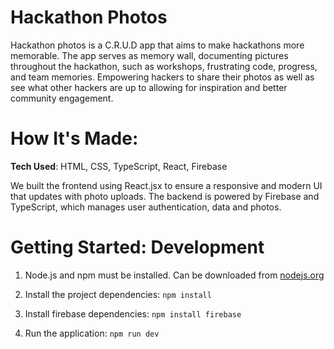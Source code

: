 # Hackathon Photos

Hackathon photos is a C.R.U.D app that aims to make hackathons more memorable. The app serves as memory wall, documenting pictures throughout the hackathon, such as workshops, frustrating code, progress, and team memories. Empowering hackers to share their photos as well as see what other hackers are up to allowing for inspiration and better community engagement.

# How It's Made:
**Tech Used**: HTML, CSS, TypeScript, React, Firebase

We built the frontend using React.jsx to ensure a responsive and modern UI that updates with photo uploads. The backend is powered by Firebase and TypeScript, which manages user authentication, data and photos.

# Getting Started: Development
1. Node.js and npm must be installed. Can be downloaded from [nodejs.org](www.nodejs.org)

2. Install the project dependencies: 
`npm install`

3. Install firebase dependencies: 
`npm install firebase`

4. Run the application: 
`npm run dev`



